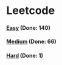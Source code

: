 # Leetcode

<h4><a href="https://github.com/lon-yang/leetcode/blob/master/docs/Easy.md">Easy</a>  (Done: 140)</h4>
<h4><a href="https://github.com/lon-yang/leetcode/blob/master/docs/Medium.md">Medium</a>  (Done: 66)</h4>
<h4><a href="https://github.com/lon-yang/leetcode/blob/master/docs/Hard.md">Hard</a>  (Done: 1)</h4>